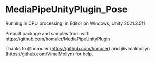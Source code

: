 # MediaPipeUnityPlugin_Pose

Running in CPU processing, in Editor on Windows, Unity 2021.3.5f1

Prebuilt package and samples from with https://github.com/homuler/MediaPipeUnityPlugin

Thanks to @homuler (https://github.com/homuler) and @vimalmollyn (https://github.com/VimalMollyn) for help.

